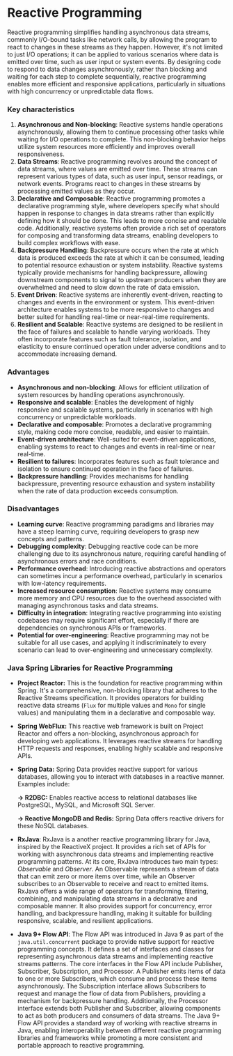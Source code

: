 # Reactive Programming

Reactive programming simplifies handling asynchronous data streams, commonly I/O-bound tasks like network calls, by allowing the program to react to changes in these streams as they happen. However, it's not limited to just I/O operations; it can be applied to various scenarios where data is emitted over time, such as user input or system events. By designing code to respond to data changes asynchronously, rather than blocking and waiting for each step to complete sequentially, reactive programming enables more efficient and responsive applications, particularly in situations with high concurrency or unpredictable data flows.



### Key characteristics

1. **Asynchronous and Non-blocking**: Reactive systems handle operations asynchronously, allowing them to continue processing other tasks while waiting for I/O operations to complete. This non-blocking behavior helps utilize system resources more efficiently and improves overall responsiveness.
2. **Data Streams**: Reactive programming revolves around the concept of data streams, where values are emitted over time. These streams can represent various types of data, such as user input, sensor readings, or network events. Programs react to changes in these streams by processing emitted values as they occur.
3. **Declarative and Composable**: Reactive programming promotes a declarative programming style, where developers specify what should happen in response to changes in data streams rather than explicitly defining how it should be done. This leads to more concise and readable code. Additionally, reactive systems often provide a rich set of operators for composing and transforming data streams, enabling developers to build complex workflows with ease.
4. **Backpressure Handling**: Backpressure occurs when the rate at which data is produced exceeds the rate at which it can be consumed, leading to potential resource exhaustion or system instability. Reactive systems typically provide mechanisms for handling backpressure, allowing downstream components to signal to upstream producers when they are overwhelmed and need to slow down the rate of data emission.
5. **Event Driven**: Reactive systems are inherently event-driven, reacting to changes and events in the environment or system. This event-driven architecture enables systems to be more responsive to changes and better suited for handling real-time or near-real-time requirements.
6. **Resilient and Scalable**: Reactive systems are designed to be resilient in the face of failures and scalable to handle varying workloads. They often incorporate features such as fault tolerance, isolation, and elasticity to ensure continued operation under adverse conditions and to accommodate increasing demand.



### **Advantages**

* **Asynchronous and non-blocking**: Allows for efficient utilization of system resources by handling operations asynchronously.
* **Responsive and scalable**: Enables the development of highly responsive and scalable systems, particularly in scenarios with high concurrency or unpredictable workloads.
* **Declarative and composable**: Promotes a declarative programming style, making code more concise, readable, and easier to maintain.
* **Event-driven architecture**: Well-suited for event-driven applications, enabling systems to react to changes and events in real-time or near real-time.
* **Resilient to failures**: Incorporates features such as fault tolerance and isolation to ensure continued operation in the face of failures.
* **Backpressure handling**: Provides mechanisms for handling backpressure, preventing resource exhaustion and system instability when the rate of data production exceeds consumption.



### **Disadvantages**

* **Learning curve**: Reactive programming paradigms and libraries may have a steep learning curve, requiring developers to grasp new concepts and patterns.
* **Debugging complexity**: Debugging reactive code can be more challenging due to its asynchronous nature, requiring careful handling of asynchronous errors and race conditions.
* **Performance overhead**: Introducing reactive abstractions and operators can sometimes incur a performance overhead, particularly in scenarios with low-latency requirements.
* **Increased resource consumption**: Reactive systems may consume more memory and CPU resources due to the overhead associated with managing asynchronous tasks and data streams.
* **Difficulty in integration**: Integrating reactive programming into existing codebases may require significant effort, especially if there are dependencies on synchronous APIs or frameworks.
* **Potential for over-engineering**: Reactive programming may not be suitable for all use cases, and applying it indiscriminately to every scenario can lead to over-engineering and unnecessary complexity.



### Java Spring Libraries for Reactive Programming

* **Project Reactor:** This is the foundation for reactive programming within Spring. It's a comprehensive, non-blocking library that adheres to the Reactive Streams specification. It provides operators for building reactive data streams (`Flux` for multiple values and `Mono` for single values) and manipulating them in a declarative and composable way.
* **Spring WebFlux:** This reactive web framework is built on Project Reactor and offers a non-blocking, asynchronous approach for developing web applications. It leverages reactive streams for handling HTTP requests and responses, enabling highly scalable and responsive APIs.
*   **Spring Data:** Spring Data provides reactive support for various databases, allowing you to interact with databases in a reactive manner. Examples include:

    &#x20; **-> R2DBC:** Enables reactive access to relational databases like PostgreSQL, MySQL, and Microsoft SQL Server.

    &#x20; **-> Reactive MongoDB and Redis:** Spring Data offers reactive drivers for these NoSQL databases.
* **RxJava**: RxJava is a another reactive programming library for Java, inspired by the ReactiveX project. It provides a rich set of APIs for working with asynchronous data streams and implementing reactive programming patterns. At its core, RxJava introduces two main types: _Observable_ and _Observer_. An Observable represents a stream of data that can emit zero or more items over time, while an Observer subscribes to an Observable to receive and react to emitted items. RxJava offers a wide range of operators for transforming, filtering, combining, and manipulating data streams in a declarative and composable manner. It also provides support for concurrency, error handling, and backpressure handling, making it suitable for building responsive, scalable, and resilient applications.
* **Java 9+ Flow API**: The Flow API was introduced in Java 9 as part of the `java.util.concurrent` package to provide native support for reactive programming concepts. It defines a set of interfaces and classes for representing asynchronous data streams and implementing reactive streams patterns. The core interfaces in the Flow API include Publisher, Subscriber, Subscription, and Processor. A Publisher emits items of data to one or more Subscribers, which consume and process these items asynchronously. The Subscription interface allows Subscribers to request and manage the flow of data from Publishers, providing a mechanism for backpressure handling. Additionally, the Processor interface extends both Publisher and Subscriber, allowing components to act as both producers and consumers of data streams. The Java 9+ Flow API provides a standard way of working with reactive streams in Java, enabling interoperability between different reactive programming libraries and frameworks while promoting a more consistent and portable approach to reactive programming.

